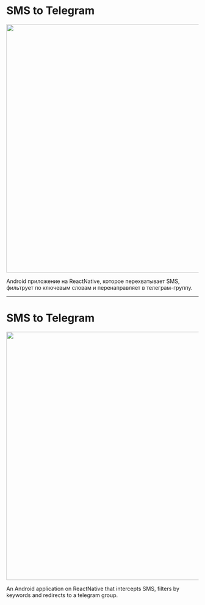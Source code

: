 # SMS to Telegram

<p align="center">
  <img src="https://github.com/mrsky1001/sms-to-telegram/assets/14128175/0bafa595-e445-4372-a698-59aa45d5a228" height="650">
</p>


Android приложение на ReactNative, которое перехватывает SMS, фильтрует по ключевым словам и перенаправляет в телеграм-группу.

----
# SMS to Telegram

<p align="center">
  <img src="https://github.com/mrsky1001/sms-to-telegram/assets/14128175/0bafa595-e445-4372-a698-59aa45d5a228" height="650">
</p>

An Android application on ReactNative that intercepts SMS, filters by keywords and redirects to a telegram group.
